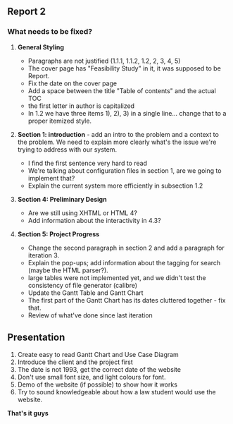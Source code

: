 Report 2
---

### What needs to be fixed?

1.  **General Styling**
	- Paragraphs are not justified (1.1.1, 1.1.2, 1.2, 2, 3, 4, 5)
	- The cover page has "Feasibility Study" in it, it was supposed to be Report.
	- Fix the date on the cover page
	- Add a space between the title "Table of contents" and the actual TOC
	- the first letter in author is capitalized
	- In 1.2 we have three items 1), 2), 3) in a single line... change that to a proper itemized style. 

2. **Section 1: introduction** - add an intro to the problem and a context to the problem. We need to explain more clearly what's the issue we're trying to address with our system.
	- I find the first sentence very hard to read
	- We're talking about configuration files in section 1, are we going to implement that?
	- Explain the current system more efficiently in subsection 1.2

3. **Section 4: Preliminary Design**
	- Are we still using XHTML or HTML 4?
	- Add information about the interactivity in 4.3?


4. **Section 5: Project Progress**
	- Change the second paragraph in section 2 and add a paragraph for iteration 3. 
	- Explain the pop-ups; add information about the tagging for search (maybe the HTML parser?). 
	- large tables were not implemented yet, and we didn't test the consistency of file generator (calibre)
	- Update the Gantt Table and Gantt Chart
	- The first part of the Gantt Chart has its dates cluttered together - fix that. 
	- Review of what've done since last iteration


Presentation
---

1. Create easy to read Gantt Chart and Use Case Diagram
2. Introduce the client and the project first
3. The date is not 1993, get the correct date of the website
4. Don't use small font size, and light colours for font. 
5. Demo of the website (if possible) to show how it works
6. Try to sound knowledgeable about how a law student would use the website. 

**That's it guys**
